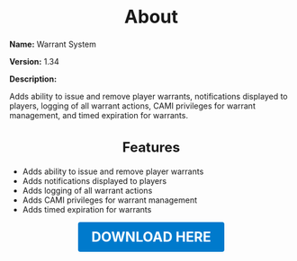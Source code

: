 <h1 style="text-align:center; font-size:2rem; font-weight:bold;">About</h1>

**Name:**
Warrant System

**Version:**
1.34

**Description:**

Adds ability to issue and remove player warrants, notifications displayed to players, logging of all warrant actions, CAMI privileges for warrant management, and timed expiration for warrants.

<h2 style="text-align:center; font-size:1.5rem; font-weight:bold;">Features</h2>

- Adds ability to issue and remove player warrants
- Adds notifications displayed to players
- Adds logging of all warrant actions
- Adds CAMI privileges for warrant management
- Adds timed expiration for warrants





<p align="center"><a href="https://github.com/LiliaFramework/Modules/raw/refs/heads/gh-pages/warrants.zip" style="display:inline-block;padding:12px 24px;font-size:1.5rem;font-weight:bold;text-decoration:none;color:#fff;background-color:var(--md-primary-fg-color,#007acc);border-radius:4px;">DOWNLOAD HERE</a></p>